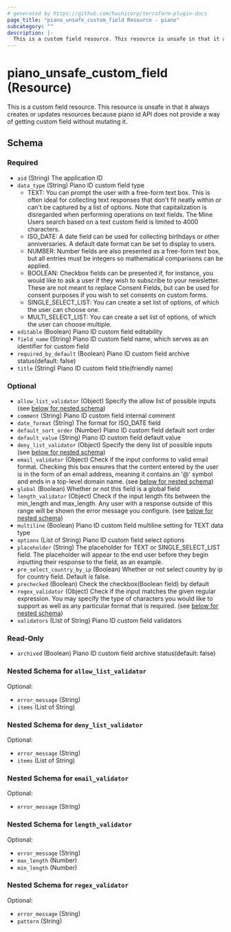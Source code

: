 ```yaml
---
# generated by https://github.com/hashicorp/terraform-plugin-docs
page_title: "piano_unsafe_custom_field Resource - piano"
subcategory: ""
description: |-
  This is a custom field resource. This resource is unsafe in that it always creates or updates resources because piano id API does not provide a way of getting custom field without mutating it.
---
```


# piano_unsafe_custom_field (Resource)

This is a custom field resource. This resource is unsafe in that it always creates or updates resources because piano id API does not provide a way of getting custom field without mutating it.



<!-- schema generated by tfplugindocs -->
## Schema

### Required

- `aid` (String) The application ID
- `data_type` (String) Piano ID custom field type
  - TEXT: You can prompt the user with a free-form text box. This is often ideal for collecting text responses that don't fit neatly within or can't be captured by a list of options. Note that capitalization is disregarded when performing operations on text fields. The Mine Users search based on a text custom field is limited to 4000 characters.
  - ISO_DATE: A date field can be used for collecting birthdays or other anniversaries. A default date format can be set to display to users.
  - NUMBER: Number fields are also presented as a free-form text box, but all entries must be integers so mathematical comparisons can be applied.
  - BOOLEAN: Checkbox fields can be presented if, for instance, you would like to ask a user if they wish to subscribe to your newsletter. These are not meant to replace Consent Fields, but can be used for consent purposes if you wish to set consents on custom forms.
  - SINGLE_SELECT_LIST: You can create a set list of options, of which the user can choose one.
  - MULTI_SELECT_LIST: You can create a set list of options, of which the user can choose multiple.
- `editable` (Boolean) Piano ID custom field editability
- `field_name` (String) Piano ID custom field name, which serves as an identifier for custom field
- `required_by_default` (Boolean) Piano ID custom field archive status(default: false)
- `title` (String) Piano ID custom field title(friendly name)

### Optional

- `allow_list_validator` (Object) Specify the allow list of possible inputs (see [below for nested schema](#nestedatt--allow_list_validator))
- `comment` (String) Piano ID custom field internal comment
- `date_format` (String) The format for ISO_DATE field
- `default_sort_order` (Number) Piano ID custom field default sort order
- `default_value` (String) Piano ID custom field default value
- `deny_list_validator` (Object) Specify the deny list of possible inputs (see [below for nested schema](#nestedatt--deny_list_validator))
- `email_validator` (Object) Check if the input conforms to valid email format.
Checking this box ensures that the content entered by the user is in the form of an email address, meaning it contains an '@' symbol and ends in a top-level domain name. (see [below for nested schema](#nestedatt--email_validator))
- `global` (Boolean) Whether or not this field is a global field
- `length_validator` (Object) Check if the input length fits between the min_length and max_length.
Any user with a response outside of this range will be shown the error message you configure. (see [below for nested schema](#nestedatt--length_validator))
- `multiline` (Boolean) Piano ID custom field multiline setting for TEXT data type
- `options` (List of String) Piano ID custom field select options
- `placeholder` (String) The placeholder for TEXT or SINGLE_SELECT_LIST field. 
The placeholder will appear to the end user before they begin inputting their response to the field, as an example.
- `pre_select_country_by_ip` (Boolean) Whether or not select country by ip for country field. Default is false.
- `prechecked` (Boolean) Check the checkbox(Boolean field) by default
- `regex_validator` (Object) Check if the input matches the given regular expression.
You may specify the type of characters you would like to support as well as any particular format that is required. (see [below for nested schema](#nestedatt--regex_validator))
- `validators` (List of String) Piano ID custom field validators

### Read-Only

- `archived` (Boolean) Piano ID custom field archive status(default: false)

<a id="nestedatt--allow_list_validator"></a>
### Nested Schema for `allow_list_validator`

Optional:

- `error_message` (String)
- `items` (List of String)


<a id="nestedatt--deny_list_validator"></a>
### Nested Schema for `deny_list_validator`

Optional:

- `error_message` (String)
- `items` (List of String)


<a id="nestedatt--email_validator"></a>
### Nested Schema for `email_validator`

Optional:

- `error_message` (String)


<a id="nestedatt--length_validator"></a>
### Nested Schema for `length_validator`

Optional:

- `error_message` (String)
- `max_length` (Number)
- `min_length` (Number)


<a id="nestedatt--regex_validator"></a>
### Nested Schema for `regex_validator`

Optional:

- `error_message` (String)
- `pattern` (String)
